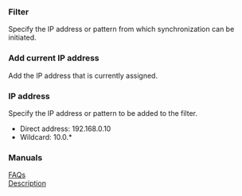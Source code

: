 ### Filter<br>
Specify the IP address or pattern from which synchronization can be initiated.<br>

### Add current IP address<br>
Add the IP address that is currently assigned.<br>

### IP address<br>
Specify the IP address or pattern to be added to the filter.<br>

- Direct address: 192.168.0.10<br>
- Wildcard: 10.0.*<br>

### Manuals<br>
[FAQs](https://sentaroh.github.io/Documents/SMBSync3/SMBSync3_FAQ_EN.htm)<br>
[Description](https://sentaroh.github.io/Documents/SMBSync3/SMBSync3_Desc_EN.htm)<br>
